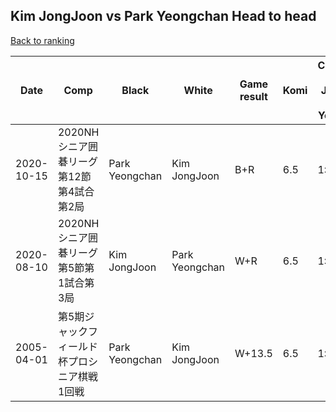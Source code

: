 ## Kim JongJoon vs Park Yeongchan Head to head

[Back to ranking](../../index.md)




| **Date** | **Comp** | **Black** | **White** | **Game result** | **Komi** | **Cumulative Kim JongJoon vs Park Yeongchan** | **Kim JongJoon streak** | **Park Yeongchan streak** | 
| --- | --- | --- | --- | --- | --- | --- | --- | --- |
| 2020-10-15 | 2020NHシニア囲碁リーグ第12節第4試合第2局 | Park Yeongchan | Kim JongJoon | B+R | 6.5 | 1:2 | 0 | 2 | 
| 2020-08-10 | 2020NHシニア囲碁リーグ第5節第1試合第3局 | Kim JongJoon | Park Yeongchan | W+R | 6.5 | 1:1 | 0 | 1 | 
| 2005-04-01 | 第5期ジャックフィールド杯プロシニア棋戦1回戦 | Park Yeongchan | Kim JongJoon | W+13.5 | 6.5 | 1:0 | 1 | 0 |




